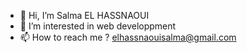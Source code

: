 - 👋 Hi, I’m Salma EL HASSNAOUI
- 👀 I’m interested in web developpment
- 📫 How to reach me ? elhassnaouisalma@gmail.com

<!---
Salma1620/Salma1620 is a ✨ special ✨ repository because its `README.md` (this file) appears on your GitHub profile.
You can click the Preview link to take a look at your changes.
--->
